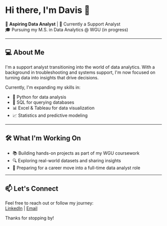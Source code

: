# Hi there, I'm Davis 👋

🎯 **Aspiring Data Analyst** | 💼 Currently a Support Analyst  
🎓 Pursuing my M.S. in Data Analytics @ WGU (in progress)  

---

## 💻 About Me

I'm a support analyst transitioning into the world of data analytics. With a background in troubleshooting and systems support, I'm now focused on turning data into insights that drive decisions.

Currently, I'm expanding my skills in:

- 🐍 Python for data analysis  
- 🧮 SQL for querying databases  
- 📊 Excel & Tableau for data visualization  
- 📈 Statistics and predictive modeling  

---

## 🛠️ What I'm Working On

- 📚 Building hands-on projects as part of my WGU coursework  
- 🔍 Exploring real-world datasets and sharing insights  
- 🚀 Preparing for a career move into a full-time data analyst role  

---

## 📫 Let's Connect

Feel free to reach out or follow my journey:  
[LinkedIn](https://www.linkedin.com/in/davisle345) | [Email](mailto:davisle345@gmail.com)

Thanks for stopping by!
